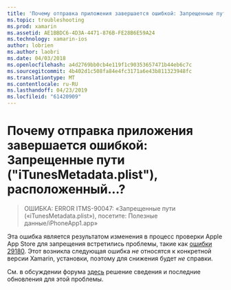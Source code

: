 ```yaml
---
title: 'Почему отправка приложения завершается ошибкой: Запрещенные пути ("iTunesMetadata.plist"), расположенный...?'
ms.topic: troubleshooting
ms.prod: xamarin
ms.assetid: AE1BBDC6-4D3A-4471-876B-FE28B6E59A24
ms.technology: xamarin-ios
author: lobrien
ms.author: laobri
ms.date: 04/03/2018
ms.openlocfilehash: a4d2769bb0cb4e119f1c90353657471b44eb6c7c
ms.sourcegitcommit: 4b402d1c508fa84e4fc3171a6e43b811323948fc
ms.translationtype: MT
ms.contentlocale: ru-RU
ms.lasthandoff: 04/23/2019
ms.locfileid: "61420909"
---
```

# <a name="why-does-my-app-submission-fail-with-disallowed-paths--itunesmetadataplist--found-at--"></a>Почему отправка приложения завершается ошибкой: Запрещенные пути ("iTunesMetadata.plist"), расположенный...?

> ОШИБКА: ERROR ITMS-90047: «Запрещенные пути («iTunesMetadata.plist»), посетите: Полезные данные/iPhoneApp1.app»

Эта ошибка является результатом изменения в процесс проверки Apple App Store для запрещения встретились проблемы, такие как [ошибки 29180](https://bugzilla.xamarin.com/show_bug.cgi?id=29180). Этот возникла следующая ошибка _не_ относятся к конкретной версии Xamarin, установки, поэтому для снижения будет _не_ справки.

См. в обсуждении форума [здесь](https://forums.xamarin.com/discussion/40388/disallowed-paths-itunesmetadata-plist-found-at-when-submitting-to-app-store/p1) решение сведения и последние обновления для этой проблемы.

